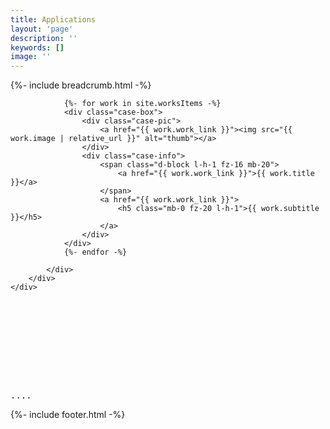 ```yaml
---
title: Applications
layout: 'page'
description: ''
keywords: []
image: ''
---
```



<!-- Start Breadcrumb
		============================================= -->
{%- include breadcrumb.html -%}
<!-- End  Breadcrumb -->

<!-- Start Case Content
		============================================= -->

<div class="single-area">
	<div class="container">
		<div class="row">
			<div class="grid-4 wow fadeInUp" data-wow-duration="1s" data-wow-delay=".3s">

				{%- for work in site.worksItems -%}
				<div class="case-box">
					<div class="case-pic">
						<a href="{{ work.work_link }}"><img src="{{ work.image | relative_url }}" alt="thumb"></a>
					</div>
					<div class="case-info">
						<span class="d-block l-h-1 fz-16 mb-20">
							<a href="{{ work.work_link }}">{{ work.title }}</a>
						</span>
						<a href="{{ work.work_link }}">
							<h5 class="mb-0 fz-20 l-h-1">{{ work.subtitle }}</h5>
						</a>
					</div>
				</div>
				{%- endfor -%}

			</div>
		</div>
	</div>
</div>
<!-- End Case Content -->



<pre>









....
</pre>


<!-- Start footer3
		============================================= -->
{%- include footer.html -%}
<!-- End footer3 -->
